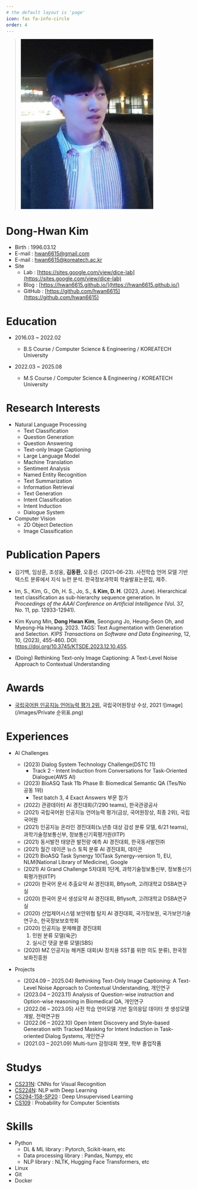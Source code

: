 ```yaml
---
# the default layout is 'page'
icon: fas fa-info-circle
order: 4
---
```

> ![image](/images/img1.png)
# Dong-Hwan Kim
* Birth : 1996.03.12
* E-mail : hwan6615@gmail.com
* E-mail : hwan6615@koreatech.ac.kr
* Site
	* Lab : [https://sites.google.com/view/dice-lab](https://sites.google.com/view/dice-lab)
	* Blog : [https://hwan6615.github.io/](https://hwan6615.github.io/)
	* GitHub : [https://github.com/hwan6615](https://github.com/hwan6615)

# Education
* 2016.03 ~ 2022.02
	* B.S Course / Computer Science & Engineering / KOREATECH University

* 2022.03 ~ 2025.08
	* M.S Course / Computer Science & Engineering / KOREATECH University

# Research Interests
* Natural Language Processing
	* Text Classification
	* Question Generation
	* Question Answering
	* Text-only Image Captioning
	* Large Language Model
	* Machine Translation
	* Sentiment Analysis
	* Named Entity Recognition
	* Text Summarization
	* Information Retrieval
	* Text Generation
	* Intent Classification
	* Intent Induction
	* Dialogue System
* Computer Vision
	* 2D Object Detection
	* Image Classification

# Publication Papers
* 김기백, 임상훈, 조성웅, **김동환**, 오흥선. (2021-06-23). 사전학습 언어 모델 기반 텍스트 분류에서 지식 뉴런 분석. 한국정보과학회 학술발표논문집, 제주.

* Im, S., Kim, G., Oh, H. S., Jo, S., & **Kim, D. H**. (2023, June). Hierarchical text classification as sub-hierarchy sequence generation. In _Proceedings of the AAAI Conference on Artificial Intelligence_ (Vol. 37, No. 11, pp. 12933-12941).

* Kim Kyung Min, **Dong Hwan Kim**, Seongung Jo, Heung-Seon Oh, and Myeong-Ha Hwang. 2023. TAGS: Text Augmentation with Generation and Selection. _KIPS Transactions on Software and Data Engineering_, 12, 10, (2023), 455-460. DOI: https://doi.org/10.3745/KTSDE.2023.12.10.455.

* (Doing) Rethinking Text-only Image Captioning: A Text-Level Noise Approach to Contextual Understanding

# Awards
* [국립국어원 인공지능 언어능력 평가 2위](https://kli.korean.go.kr/corpus/task/taskList.do?taskId=1&clCd=END_TASK&subMenuId=sub01), 국립국어원장상 수상, 2021
![image](/images/Private 순위표.png)

# Experiences
* AI Challenges
	* (2023) Dialog System Technology Challenge(DSTC 11)
		* Track 2 - Intent Induction from Conversations for Task-Oriented Dialogue(AWS AI)
	* (2023) BioASQ Task 11b Phase B: Biomedical Semantic QA (Tes/No 공동 1위) 
		* Test batch 3, 4 Exact Answers 부문 참가 
	* (2022) 관광데이터 AI 경진대회(7/290 teams), 한국관광공사
	* (2021) 국립국어원 인공지능 언어능력 평가(금상, 국어원장상, 최종 2위), 국립국어원
	* (2021) 인공지능 온라인 경진대회(노년층 대상 감성 분류 모델, 6/21 teams), 과학기술정보통신부, 정보통신기획평가원(IITP)
	* (2021) 동서발전 태양관 발전량 예측 AI 경진대회, 한국동서발전㈜
	* (2021) 월간 데이콘 뉴스 토픽 분류 AI 경진대회, 데이콘
	* (2021) BioASQ Task Synergy 10(Task Synergy–version 1), EU, NLM(National Library of Medicine), Google 
	* (2021) AI Grand Challenge 5차대회 1단계, 과학기술정보통신부, 정보통신기획평가원(IITP)
	* (2020) 한국어 문서 추출요약 AI 경진대회, Bflysoft, 고려대학교 DSBA연구실
	* (2020) 한국어 문서 생성요약 AI 경진대회, Bflysoft, 고려대학교 DSBA연구실
	* (2020) 산업제어시스템 보안위협 탐지 AI 경진대회, 국가정보원, 국가보안기술연구소, 한국정보보호학회
	* (2020) 인공지능 문제해결 경진대회
		1. 민원 분류 모델(육군)
		2. 실시간 댓글 분류 모델(SBS)
	* (2020) MZ 인공지능 해커톤 대회(AI 장치용 SST를 위한 의도 분류), 한국정보화진흥원

* Projects
	* (2024.09 – 2025.04) Rethinking Text-Only Image Captioning: A Text-Level Noise Approach to Contextual Understanding, 개인연구
	* (2023.04 – 2023.11) Analysis of Question-wise instruction and Option-wise reasoning in Biomedical QA, 개인연구
	* (2022.06 – 2023.05) 사전 학습 언어모델 기반 질의응답 데이터 셋 생성모델 개발, 전력연구원
	* (2022.06 – 2022.10) Open Intent Discovery and Style-based Generation with Tracked Masking for Intent Induction in Task-oriented Dialog Systems, 개인연구
	* (2021.03 – 2021.09) Multi-turn 감정대회 챗봇, 학부 졸업작품


# Studys
* [CS231N](https://cs231n.stanford.edu/): CNNs for Visual Recognition
* [CS224N](https://web.stanford.edu/class/cs224n/): NLP with Deep Learning
* [CS294-158-SP20](https://sites.google.com/view/berkeley-cs294-158-sp20/home) : Deep Unsupervised Learning
* [CS109](https://web.stanford.edu/class/cs109/) : Probability for Computer Scientists

# Skills
* Python
	* DL & ML library : Pytorch, Scikit-learn, etc
	* Data processing library : Pandas, Numpy, etc
	* NLP library : NLTK, Hugging Face Transformers, etc
* Linux
* Git
* Docker
<!-- > Add Markdown syntax content to file `_tabs/about.md`{: .filepath } and it will show up on this page.
{: .prompt-tip } -->
